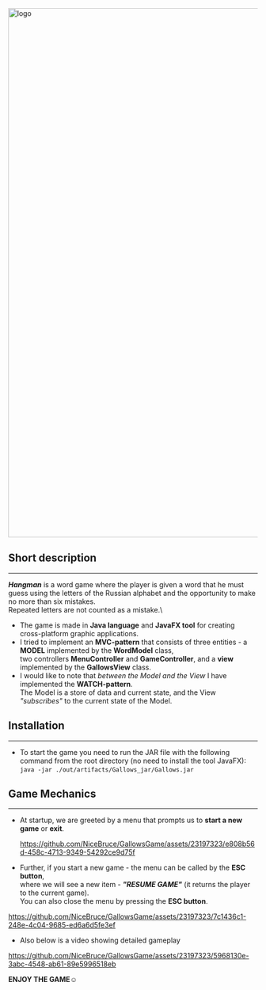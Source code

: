 <img width="1070" alt="logo" src="https://github.com/NiceBruce/GallowsGame/assets/23197323/a2c2ce6a-413c-4e0e-b4c8-7af483880645">

## Short description

---

_**Hangman**_ is a word game where the player is given a word that he must guess using the letters of the Russian alphabet and the opportunity to make no more than six mistakes.\
Repeated letters are not counted as a mistake.\
- The game is made in **Java language** and **JavaFX tool** for creating cross-platform graphic applications.
- I tried to implement an **MVC-pattern** that consists of three entities - a **MODEL** implemented by the **WordModel** class,\
two controllers **MenuController** and **GameController**, and a **view** implemented by the **GallowsView** class.
- I would like to note that _between the Model and the View_ I have implemented the **WATCH-pattern**.\
The Model is a store of data and current state, and the View _"subscribes"_ to the current state of the Model.




## Installation

--- 
- To start the game you need to run the JAR file with the following command from the root directory (no need to install the tool JavaFX):\
`java -jar ./out/artifacts/Gallows_jar/Gallows.jar`


## Game Mechanics

--- 

- At startup, we are greeted by a menu that prompts us to **start a new game** or **exit**.

  https://github.com/NiceBruce/GallowsGame/assets/23197323/e808b56d-458c-4713-9349-54292ce9d75f

- Further, if you start a new game - the menu can be called by the **ESC button**,\
where we will see a new item - _**"RESUME GAME"**_ (it returns the player to the current game).\
You can also close the menu by pressing the **ESC button**.

https://github.com/NiceBruce/GallowsGame/assets/23197323/7c1436c1-248e-4c04-9685-ed6a6d5fe3ef


- Also below is a video showing detailed gameplay

https://github.com/NiceBruce/GallowsGame/assets/23197323/5968130e-3abc-4548-ab61-89e5996518eb

**ENJOY THE GAME**☺️
